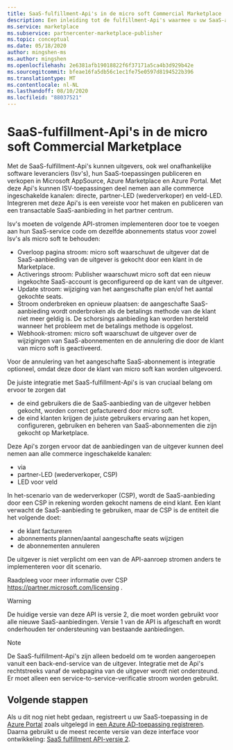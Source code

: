 ```yaml
---
title: SaaS-fulfillment-Api's in de micro soft Commercial Marketplace
description: Een inleiding tot de fulfillment-Api's waarmee u uw SaaS-aanbiedingen in Microsoft AppSource en Azure Marketplace kunt integreren.
ms.service: marketplace
ms.subservice: partnercenter-marketplace-publisher
ms.topic: conceptual
ms.date: 05/18/2020
author: mingshen-ms
ms.author: mingshen
ms.openlocfilehash: 2e6381afb19018822f6f37171a5ca4b3d929b42e
ms.sourcegitcommit: bfeae16fa5db56c1ec1fe75e0597d8194522b396
ms.translationtype: MT
ms.contentlocale: nl-NL
ms.lasthandoff: 08/10/2020
ms.locfileid: "88037521"
---
```

# <a name="saas-fulfillment-apis-in-the-microsoft-commercial-marketplace"></a>SaaS-fulfillment-Api's in de micro soft Commercial Marketplace

Met de SaaS-fulfillment-Api's kunnen uitgevers, ook wel onafhankelijke software leveranciers (Isv's), hun SaaS-toepassingen publiceren en verkopen in Microsoft AppSource, Azure Marketplace en Azure Portal. Met deze Api's kunnen ISV-toepassingen deel nemen aan alle commerce ingeschakelde kanalen: directe, partner-LED (wederverkoper) en veld-LED.  Integreren met deze Api's is een vereiste voor het maken en publiceren van een transactable SaaS-aanbieding in het partner centrum.

Isv's moeten de volgende API-stromen implementeren door toe te voegen aan hun SaaS-service code om dezelfde abonnements status voor zowel Isv's als micro soft te behouden:

* Overloop pagina stroom: micro soft waarschuwt de uitgever dat de SaaS-aanbieding van de uitgever is gekocht door een klant in de Marketplace.
* Activerings stroom: Publisher waarschuwt micro soft dat een nieuw ingekochte SaaS-account is geconfigureerd op de kant van de uitgever.
* Update stroom: wijziging van het aangeschafte plan en/of het aantal gekochte seats.
* Stroom onderbreken en opnieuw plaatsen: de aangeschafte SaaS-aanbieding wordt onderbroken als de betalings methode van de klant niet meer geldig is. De schorsings aanbieding kan worden hersteld wanneer het probleem met de betalings methode is opgelost.
* Webhook-stromen: micro soft waarschuwt de uitgever over de wijzigingen van SaaS-abonnementen en de annulering die door de klant van micro soft is geactiveerd.

Voor de annulering van het aangeschafte SaaS-abonnement is integratie optioneel, omdat deze door de klant van micro soft kan worden uitgevoerd.

De juiste integratie met SaaS-fulfillment-Api's is van cruciaal belang om ervoor te zorgen dat

* de eind gebruikers die de SaaS-aanbieding van de uitgever hebben gekocht, worden correct gefactureerd door micro soft.
* de eind klanten krijgen de juiste gebruikers ervaring aan het kopen, configureren, gebruiken en beheren van SaaS-abonnementen die zijn gekocht op Marketplace.

Deze Api's zorgen ervoor dat de aanbiedingen van de uitgever kunnen deel nemen aan alle commerce ingeschakelde kanalen:

* via
* partner-LED (wederverkoper, CSP)
* LED voor veld

In het-scenario van de wederverkoper (CSP), wordt de SaaS-aanbieding door een CSP in rekening worden gekocht namens de eind klant. Een klant verwacht de SaaS-aanbieding te gebruiken, maar de CSP is de entiteit die het volgende doet:

* de klant factureren
* abonnements plannen/aantal aangeschafte seats wijzigen
* de abonnementen annuleren

De uitgever is niet verplicht om een van de API-aanroep stromen anders te implementeren voor dit scenario.

Raadpleeg voor meer informatie over CSP https://partner.microsoft.com/licensing .

>[!Warning]
>De huidige versie van deze API is versie 2, die moet worden gebruikt voor alle nieuwe SaaS-aanbiedingen. Versie 1 van de API is afgeschaft en wordt onderhouden ter ondersteuning van bestaande aanbiedingen.

>[!Note]
>De SaaS-fulfillment-Api's zijn alleen bedoeld om te worden aangeroepen vanuit een back-end-service van de uitgever. Integratie met de Api's rechtstreeks vanaf de webpagina van de uitgever wordt niet ondersteund. Er moet alleen een service-to-service-verificatie stroom worden gebruikt.

## <a name="next-steps"></a>Volgende stappen

Als u dit nog niet hebt gedaan, registreert u uw SaaS-toepassing in de [Azure Portal](https://ms.portal.azure.com) zoals uitgelegd in [een Azure AD-toepassing registreren](./pc-saas-registration.md).  Daarna gebruikt u de meest recente versie van deze interface voor ontwikkeling: [SaaS fulfillment API-versie 2](./pc-saas-fulfillment-api-v2.md).
